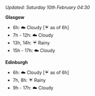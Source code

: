 *Updated: Saturday 10th February 04:30*

**Glasgow**

* 6h: :cloud: Cloudy [:umbrella: as of 6h]
* 7h - 12h: :cloud: Cloudy
* 13h, 14h: :umbrella: Rainy
* 15h - 17h: :cloud: Cloudy

**Edinburgh**

* 6h: :cloud: Cloudy [:umbrella: as of 6h]
* 7h, 8h: :umbrella: Rainy
* 9h - 17h: :cloud: Cloudy
